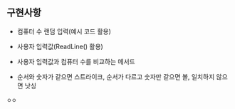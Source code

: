## 구현사항

- 컴퓨터 수 랜덤 입력(예시 코드 활용)
- 사용자 입력값(ReadLine() 활용)


- 사용자 입력값과 컴퓨터 수를 비교하는 메서드
- 순서와 숫자가 같으면 스트라이크, 순서가 다르고 숫자만 같으면 볼, 일치하지 않으면 낫싱
````
ㅇㅇ
````
